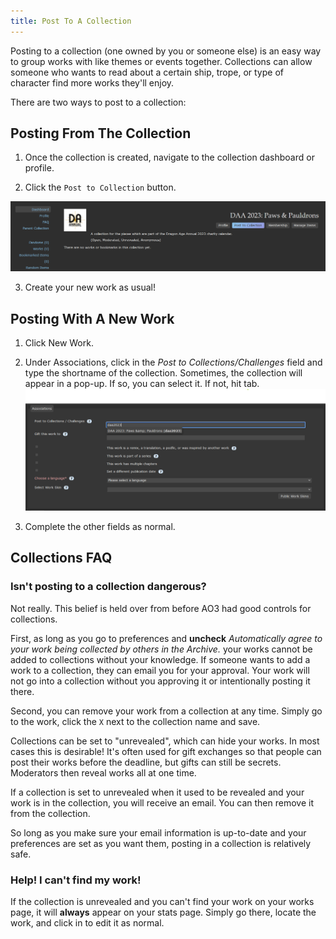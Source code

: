 ```yaml
---
title: Post To A Collection
---
```


Posting to a collection (one owned by you or someone else) is an easy way to
group works with like themes or events together. Collections can allow someone
who wants to read about a certain ship, trope, or type of character find more
works they'll enjoy.

There are two ways to post to a collection:

## Posting From The Collection

1. Once the collection is created, navigate to the collection dashboard or
   profile.

2. Click the `Post to Collection` button.

!['screenshot from AO3 of the collection page with the Post to Collection button highlighted'](../../../../../assets/img/ao3/collections_profile.png)

3. Create your new work as usual!

## Posting With A New Work

1. Click New Work.

2. Under Associations, click in the _Post to Collections/Challenges_ field and
   type the shortname of the collection. Sometimes, the collection will appear
   in a pop-up. If so, you can select it. If not, hit tab.
   !['screenshot from AO3 new works page with the Post to Collection field completed'](../../../../../assets/img/ao3/collections_new_work.png)

3. Complete the other fields as normal.

## Collections FAQ

### Isn't posting to a collection dangerous?

Not really. This belief is held over from before AO3 had good controls for
collections.

First, as long as you go to preferences and **uncheck** _Automatically agree to
your work being collected by others in the Archive._ your works cannot be added
to collections without your knowledge. If someone wants to add a work to a
collection, they can email you for your approval. Your work will not go into a
collection without you approving it or intentionally posting it there.

Second, you can remove your work from a collection at any time. Simply go to the
work, click the `X` next to the collection name and save.

Collections can be set to "unrevealed", which can hide your works. In most cases
this is desirable! It's often used for gift exchanges so that people can post
their works before the deadline, but gifts can still be secrets. Moderators then
reveal works all at one time.

If a collection is set to unrevealed when it used to be revealed and your work
is in the collection, you will receive an email. You can then remove it from the
collection.

So long as you make sure your email information is up-to-date and your
preferences are set as you want them, posting in a collection is relatively
safe.

### Help! I can't find my work!

If the collection is unrevealed and you can't find your work on your works page,
it will **always** appear on your stats page. Simply go there, locate the work,
and click in to edit it as normal.
